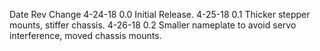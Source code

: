 Date		Rev		Change
4-24-18		0.0		Initial Release.
4-25-18		0.1		Thicker stepper mounts, stiffer chassis.
4-26-18		0.2		Smaller nameplate to avoid servo interference, moved chassis mounts.
